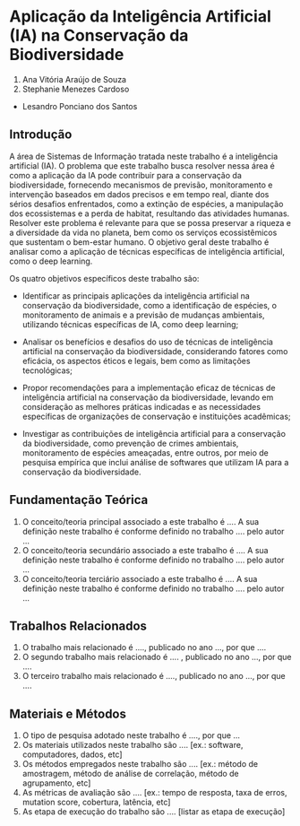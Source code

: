 # Aplicação da Inteligência Artificial (IA) na Conservação da Biodiversidade

1. Ana Vitória Araújo de Souza
2. Stephanie Menezes Cardoso

* Lesandro Ponciano dos Santos

## Introdução

A área de Sistemas de Informação tratada neste trabalho é a inteligência artificial (IA). O problema que este trabalho busca resolver nessa área é como a aplicação da IA pode contribuir para a conservação da biodiversidade, fornecendo mecanismos de previsão, monitoramento e intervenção baseados em dados precisos e em tempo real, diante dos sérios desafios enfrentados, como a extinção de espécies, a manipulação dos ecossistemas e a perda de habitat, resultando das atividades humanas. Resolver este problema é relevante para que se possa preservar a riqueza e a diversidade da vida no planeta, bem como os serviços ecossistêmicos que sustentam o bem-estar humano. O objetivo geral deste trabalho é analisar como a aplicação de técnicas específicas de inteligência artificial, como o deep learning.  

Os quatro objetivos específicos deste trabalho são: 

* Identificar as principais aplicações da inteligência artificial na conservação da biodiversidade, como a identificação de espécies, o monitoramento de animais e a previsão de mudanças ambientais, utilizando técnicas específicas de IA, como deep learning; 

* Analisar os benefícios e desafios do uso de técnicas de inteligência artificial na conservação da biodiversidade, considerando fatores como eficácia, os aspectos éticos e legais, bem como as limitações tecnológicas; 

* Propor recomendações para a implementação eficaz de técnicas de inteligência artificial na conservação da biodiversidade, levando em consideração as melhores práticas indicadas e as necessidades específicas de organizações de conservação e instituições acadêmicas; 

* Investigar as contribuições de inteligência artificial para a conservação da biodiversidade, como prevenção de crimes ambientais, monitoramento de espécies ameaçadas, entre outros, por meio de pesquisa empírica que inclui análise de softwares que utilizam IA para a conservação da biodiversidade. 

## Fundamentação Teórica

1. O conceito/teoria principal associado a este trabalho é ....  A sua definição neste trabalho  é conforme definido no trabalho .... pelo autor ...
1. O conceito/teoria secundário associado a este trabalho é ....  A sua definição neste trabalho é conforme definido no trabalho .... pelo autor ...
1. O conceito/teoria terciário associado a este trabalho é ....  A sua definição neste trabalho é conforme definido no trabalho .... pelo autor ...

## Trabalhos Relacionados

1. O trabalho mais relacionado é ...., publicado no ano ..., por que ....
1. O segundo trabalho mais relacionado é .... , publicado no ano ..., por que ....
1. O terceiro trabalho mais relacionado é ...., publicado no ano ...,  por que ....

## Materiais e Métodos

1. O tipo de pesquisa adotado neste trabalho é ...., por que ...
1. Os materiais utilizados neste trabalho são .... [ex.: software, computadores, dados, etc]
1. Os métodos empregados neste trabalho são .... [ex.: método de amostragem, método de análise de correlação, método de agrupamento, etc]
1. As métricas de avaliação são .... [ex.: tempo de resposta, taxa de erros, mutation score, cobertura, latência, etc]
1. As etapa de execução do trabalho são .... [listar as etapa de execução]
